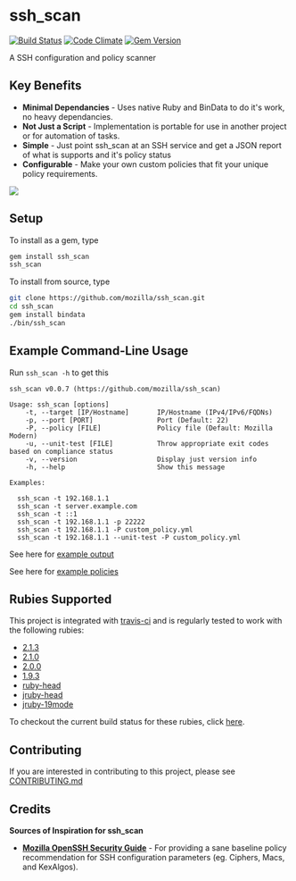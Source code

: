 # ssh_scan

[![Build Status](https://secure.travis-ci.org/mozilla/ssh_scan.png)](http://travis-ci.org/mozilla/ssh_scan)
[![Code Climate](https://codeclimate.com/github/mozilla/ssh_scan.png)](https://codeclimate.com/github/mozilla/ssh_scan)
[![Gem Version](https://badge.fury.io/rb/ssh_scan.svg)](https://badge.fury.io/rb/ssh_scan)

A SSH configuration and policy scanner

## Key Benefits

- **Minimal Dependancies** - Uses native Ruby and BinData to do it's work, no heavy dependancies.
- **Not Just a Script** - Implementation is portable for use in another project or for automation of tasks.
- **Simple** - Just point ssh_scan at an SSH service and get a JSON report of what is supports and it's policy status
- **Configurable** - Make your own custom policies that fit your unique policy requirements.

<a href="https://asciinema.org/a/7pliiw5zqhj7eqvz7q437u6vx" target="_blank"><img src="https://asciinema.org/a/7pliiw5zqhj7eqvz7q437u6vx.png" /></a>

## Setup

To install as a gem, type

```bash
gem install ssh_scan
ssh_scan
```

To install from source, type

```bash
git clone https://github.com/mozilla/ssh_scan.git
cd ssh_scan
gem install bindata
./bin/ssh_scan
```

## Example Command-Line Usage

Run `ssh_scan -h` to get this

    ssh_scan v0.0.7 (https://github.com/mozilla/ssh_scan)

    Usage: ssh_scan [options]
        -t, --target [IP/Hostname]       IP/Hostname (IPv4/IPv6/FQDNs)
        -p, --port [PORT]                Port (Default: 22)
        -P, --policy [FILE]              Policy file (Default: Mozilla Modern)
        -u, --unit-test [FILE]           Throw appropriate exit codes based on compliance status
        -v, --version                    Display just version info
        -h, --help                       Show this message

    Examples:

      ssh_scan -t 192.168.1.1
      ssh_scan -t server.example.com
      ssh_scan -t ::1
      ssh_scan -t 192.168.1.1 -p 22222
      ssh_scan -t 192.168.1.1 -P custom_policy.yml
      ssh_scan -t 192.168.1.1 --unit-test -P custom_policy.yml

See here for [example output](https://github.com/mozilla/ssh_scan/blob/master/examples/192.168.1.1.json)

See here for [example policies](https://github.com/mozilla/ssh_scan/blob/master/policies)

## Rubies Supported

This project is integrated with [travis-ci](http://about.travis-ci.org/) and is regularly tested to work with the following rubies:

* [2.1.3](https://github.com/ruby/ruby/tree/ruby_2_1)
* [2.1.0](https://github.com/ruby/ruby/tree/ruby_2_1)
* [2.0.0](https://github.com/ruby/ruby/tree/ruby_2_0_0)
* [1.9.3](https://github.com/ruby/ruby/tree/ruby_1_9_3)
* [ruby-head](https://github.com/ruby/ruby)
* [jruby-head](http://jruby.org/)
* [jruby-19mode](http://jruby.org/)

To checkout the current build status for these rubies, click [here](https://travis-ci.org/#!/mozilla/ssh_scan).

## Contributing

If you are interested in contributing to this project, please see [CONTRIBUTING.md](https://github.com/mozilla/ssh_scan/blob/master/CONTRIBUTING.md)

## Credits

**Sources of Inspiration for ssh_scan**

- [**Mozilla OpenSSH Security Guide**](https://wiki.mozilla.org/Security/Guidelines/OpenSSH) - For providing a sane baseline policy recommendation for SSH configuration parameters (eg. Ciphers, Macs, and KexAlgos).
